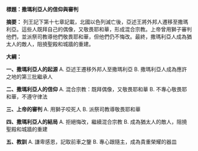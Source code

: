 **標題：撒瑪利亞人的信仰與審判**

**摘要：**
列王記下第十七章記載，北國以色列滅亡後，亞述王將外邦人遷移至撒瑪利亞。這些人既拜自己的偶像，又敬畏耶和華，形成混合宗教。上帝曾用獅子審判他們，並派祭司教導他們敬畏耶和華，但他們仍不悔改。最終，撒瑪利亞人成為猶太人的敵人，阻撓聖殿和城牆的重建。

**大綱：**

**一、撒瑪利亞人的起源**
    A. 亞述王遷移外邦人至撒瑪利亞
    B. 撒瑪利亞人成為應許之地的第三批繼承人

**二、撒瑪利亞人的信仰**
    A. 混合宗教：既拜偶像，又敬畏耶和華
    B. 不專心敬畏耶和華，不遵守律法

**三、上帝的審判**
    A. 用獅子咬死人
    B. 派祭司教導敬畏耶和華

**四、撒瑪利亞人的結局**
    A. 拒絕悔改，繼續混合宗教
    B. 成為猶太人的敵人，阻撓聖殿和城牆的重建

**五、教訓**
    A. 謙卑感恩，記取前車之鑒
    B. 專心跟隨主，成為貴重榮耀的器皿